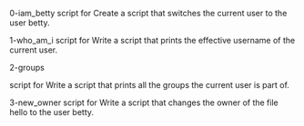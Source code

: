 0-iam_betty
script for Create a script that switches the current user to the user betty.

1-who_am_i
script for Write a script that prints the effective username of the current user.

2-groups

script for Write a script that prints all the groups the current user is part of.

3-new_owner
script for Write a script that changes the owner of the file hello to the user betty.
